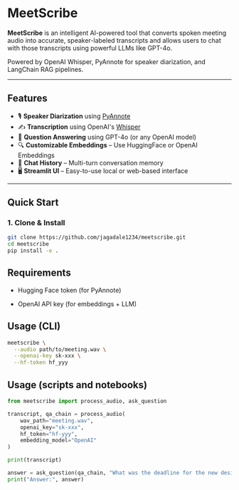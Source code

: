 # MeetScribe

**MeetScribe** is an intelligent AI-powered tool that converts spoken meeting audio into accurate, speaker-labeled transcripts and allows users to chat with those transcripts using powerful LLMs like GPT-4o.

Powered by OpenAI Whisper, PyAnnote for speaker diarization, and LangChain RAG pipelines.

---

## Features

- 🎙️ **Speaker Diarization** using [PyAnnote](https://github.com/pyannote/pyannote-audio)
- ✍️ **Transcription** using OpenAI's [Whisper](https://github.com/openai/whisper)
- 🧠 **Question Answering** using GPT-4o (or any OpenAI model)
- 🔍 **Customizable Embeddings** – Use HuggingFace or OpenAI Embeddings
- 📜 **Chat History** – Multi-turn conversation memory
- 🖥️ **Streamlit UI** – Easy-to-use local or web-based interface

---

## Quick Start

### 1. Clone & Install

```bash
git clone https://github.com/jagadale1234/meetscribe.git
cd meetscribe
pip install -e .
```
## Requirements
- Hugging Face token (for PyAnnote)

- OpenAI API key (for embeddings + LLM)

## Usage (CLI)

```bash
meetscribe \
  --audio path/to/meeting.wav \
  --openai-key sk-xxx \
  --hf-token hf_yyy
```

## Usage (scripts and notebooks)
```python
from meetscribe import process_audio, ask_question

transcript, qa_chain = process_audio(
    wav_path="meeting.wav",
    openai_key="sk-xxx",
    hf_token="hf-yyy",
    embedding_model="OpenAI"
)

print(transcript)

answer = ask_question(qa_chain, "What was the deadline for the new design?")
print("Answer:", answer)
```


